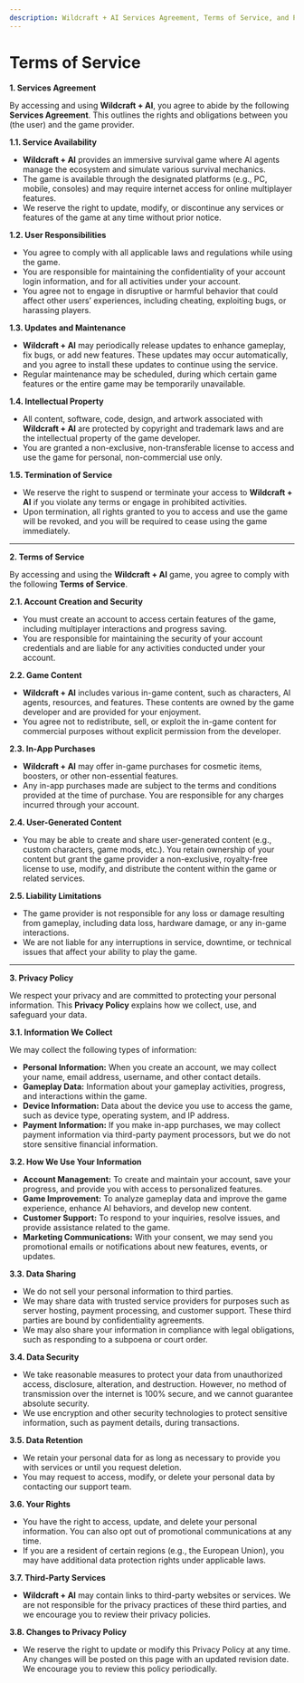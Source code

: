 ```yaml
---
description: Wildcraft + AI Services Agreement, Terms of Service, and Privacy Policy
---
```


# Terms of Service

**1. Services Agreement**

By accessing and using **Wildcraft + AI**, you agree to abide by the following **Services Agreement**. This outlines the rights and obligations between you (the user) and the game provider.

**1.1. Service Availability**

* **Wildcraft + AI** provides an immersive survival game where AI agents manage the ecosystem and simulate various survival mechanics.
* The game is available through the designated platforms (e.g., PC, mobile, consoles) and may require internet access for online multiplayer features.
* We reserve the right to update, modify, or discontinue any services or features of the game at any time without prior notice.

**1.2. User Responsibilities**

* You agree to comply with all applicable laws and regulations while using the game.
* You are responsible for maintaining the confidentiality of your account login information, and for all activities under your account.
* You agree not to engage in disruptive or harmful behavior that could affect other users’ experiences, including cheating, exploiting bugs, or harassing players.

**1.3. Updates and Maintenance**

* **Wildcraft + AI** may periodically release updates to enhance gameplay, fix bugs, or add new features. These updates may occur automatically, and you agree to install these updates to continue using the service.
* Regular maintenance may be scheduled, during which certain game features or the entire game may be temporarily unavailable.

**1.4. Intellectual Property**

* All content, software, code, design, and artwork associated with **Wildcraft + AI** are protected by copyright and trademark laws and are the intellectual property of the game developer.
* You are granted a non-exclusive, non-transferable license to access and use the game for personal, non-commercial use only.

**1.5. Termination of Service**

* We reserve the right to suspend or terminate your access to **Wildcraft + AI** if you violate any terms or engage in prohibited activities.
* Upon termination, all rights granted to you to access and use the game will be revoked, and you will be required to cease using the game immediately.

***

**2. Terms of Service**

By accessing and using the **Wildcraft + AI** game, you agree to comply with the following **Terms of Service**.

**2.1. Account Creation and Security**

* You must create an account to access certain features of the game, including multiplayer interactions and progress saving.
* You are responsible for maintaining the security of your account credentials and are liable for any activities conducted under your account.

**2.2. Game Content**

* **Wildcraft + AI** includes various in-game content, such as characters, AI agents, resources, and features. These contents are owned by the game developer and are provided for your enjoyment.
* You agree not to redistribute, sell, or exploit the in-game content for commercial purposes without explicit permission from the developer.

**2.3. In-App Purchases**

* **Wildcraft + AI** may offer in-game purchases for cosmetic items, boosters, or other non-essential features.
* Any in-app purchases made are subject to the terms and conditions provided at the time of purchase. You are responsible for any charges incurred through your account.

**2.4. User-Generated Content**

* You may be able to create and share user-generated content (e.g., custom characters, game mods, etc.). You retain ownership of your content but grant the game provider a non-exclusive, royalty-free license to use, modify, and distribute the content within the game or related services.

**2.5. Liability Limitations**

* The game provider is not responsible for any loss or damage resulting from gameplay, including data loss, hardware damage, or any in-game interactions.
* We are not liable for any interruptions in service, downtime, or technical issues that affect your ability to play the game.

***

**3. Privacy Policy**

We respect your privacy and are committed to protecting your personal information. This **Privacy Policy** explains how we collect, use, and safeguard your data.

**3.1. Information We Collect**

We may collect the following types of information:

* **Personal Information:** When you create an account, we may collect your name, email address, username, and other contact details.
* **Gameplay Data:** Information about your gameplay activities, progress, and interactions within the game.
* **Device Information:** Data about the device you use to access the game, such as device type, operating system, and IP address.
* **Payment Information:** If you make in-app purchases, we may collect payment information via third-party payment processors, but we do not store sensitive financial information.

**3.2. How We Use Your Information**

* **Account Management:** To create and maintain your account, save your progress, and provide you with access to personalized features.
* **Game Improvement:** To analyze gameplay data and improve the game experience, enhance AI behaviors, and develop new content.
* **Customer Support:** To respond to your inquiries, resolve issues, and provide assistance related to the game.
* **Marketing Communications:** With your consent, we may send you promotional emails or notifications about new features, events, or updates.

**3.3. Data Sharing**

* We do not sell your personal information to third parties.
* We may share data with trusted service providers for purposes such as server hosting, payment processing, and customer support. These third parties are bound by confidentiality agreements.
* We may also share your information in compliance with legal obligations, such as responding to a subpoena or court order.

**3.4. Data Security**

* We take reasonable measures to protect your data from unauthorized access, disclosure, alteration, and destruction. However, no method of transmission over the internet is 100% secure, and we cannot guarantee absolute security.
* We use encryption and other security technologies to protect sensitive information, such as payment details, during transactions.

**3.5. Data Retention**

* We retain your personal data for as long as necessary to provide you with services or until you request deletion.
* You may request to access, modify, or delete your personal data by contacting our support team.

**3.6. Your Rights**

* You have the right to access, update, and delete your personal information. You can also opt out of promotional communications at any time.
* If you are a resident of certain regions (e.g., the European Union), you may have additional data protection rights under applicable laws.

**3.7. Third-Party Services**

* **Wildcraft + AI** may contain links to third-party websites or services. We are not responsible for the privacy practices of these third parties, and we encourage you to review their privacy policies.

**3.8. Changes to Privacy Policy**

* We reserve the right to update or modify this Privacy Policy at any time. Any changes will be posted on this page with an updated revision date. We encourage you to review this policy periodically.
